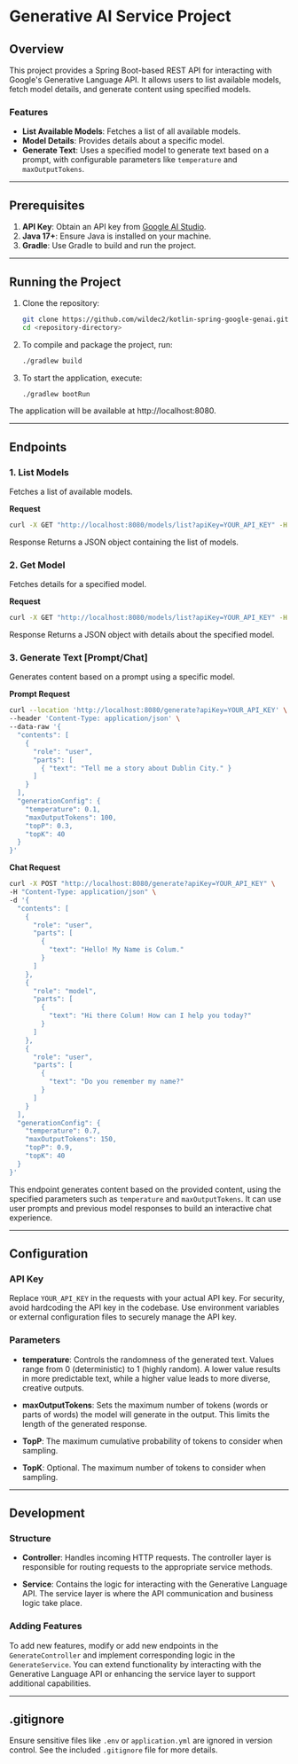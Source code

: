 # Generative AI Service Project

## Overview
This project provides a Spring Boot-based REST API for interacting with Google's Generative Language API. It allows users to list available models, fetch model details, and generate content using specified models.

### Features
- **List Available Models**: Fetches a list of all available models.
- **Model Details**: Provides details about a specific model.
- **Generate Text**: Uses a specified model to generate text based on a prompt, with configurable parameters like `temperature` and `maxOutputTokens`.

---

## Prerequisites
1. **API Key**: Obtain an API key from [Google AI Studio](https://ai.google.com/studio/).
2. **Java 17+**: Ensure Java is installed on your machine.
3. **Gradle**: Use Gradle to build and run the project.

---

## Running the Project
1. Clone the repository:
   ```bash
   git clone https://github.com/wildec2/kotlin-spring-google-genai.git
   cd <repository-directory>
2. To compile and package the project, run:
    ```bash
    ./gradlew build
3. To start the application, execute:
   ```bash
   ./gradlew bootRun 

The application will be available at http://localhost:8080.


---

## Endpoints

### 1. List Models
Fetches a list of available models.

**Request**
```bash
curl -X GET "http://localhost:8080/models/list?apiKey=YOUR_API_KEY" -H "Accept: application/json"
```

Response Returns a JSON object containing the list of models.

### 2. Get Model
Fetches details for a specified model.

**Request**
```bash
curl -X GET "http://localhost:8080/models/list?apiKey=YOUR_API_KEY" -H "Accept: application/json"
```

Response Returns a JSON object with details about the specified model.

### 3. Generate Text [Prompt/Chat]
Generates content based on a prompt using a specific model.

**Prompt Request**
```bash
curl --location 'http://localhost:8080/generate?apiKey=YOUR_API_KEY' \
--header 'Content-Type: application/json' \
--data-raw '{
  "contents": [
    {
      "role": "user",
      "parts": [
        { "text": "Tell me a story about Dublin City." }
      ]
    }
  ],
  "generationConfig": {
    "temperature": 0.1,
    "maxOutputTokens": 100,
    "topP": 0.3,
    "topK": 40
  }
}'
```
**Chat Request**
```bash
curl -X POST "http://localhost:8080/generate?apiKey=YOUR_API_KEY" \
-H "Content-Type: application/json" \
-d '{
  "contents": [
    {
      "role": "user",
      "parts": [
        {
          "text": "Hello! My Name is Colum."
        }
      ]
    },
    {
      "role": "model",
      "parts": [
        {
          "text": "Hi there Colum! How can I help you today?"
        }
      ]
    },
    {
      "role": "user",
      "parts": [
        {
          "text": "Do you remember my name?"
        }
      ]
    }
  ],
  "generationConfig": {
    "temperature": 0.7,
    "maxOutputTokens": 150,
    "topP": 0.9,
    "topK": 40
  }
}'
```


This endpoint generates content based on the provided content, using the specified parameters such as `temperature` and `maxOutputTokens`.
It can use user prompts and previous model responses to build an interactive chat experience.


---


## Configuration

### API Key
Replace `YOUR_API_KEY` in the requests with your actual API key. For security, avoid hardcoding the API key in the codebase. Use environment variables or external configuration files to securely manage the API key.

### Parameters
- **temperature**: Controls the randomness of the generated text. Values range from 0 (deterministic) to 1 (highly random). A lower value results in more predictable text, while a higher value leads to more diverse, creative outputs.

- **maxOutputTokens**: Sets the maximum number of tokens (words or parts of words) the model will generate in the output. This limits the length of the generated response.

- **TopP**: The maximum cumulative probability of tokens to consider when sampling.

- **TopK**: Optional. The maximum number of tokens to consider when sampling.


---


## Development

### Structure
- **Controller**: Handles incoming HTTP requests. The controller layer is responsible for routing requests to the appropriate service methods.

- **Service**: Contains the logic for interacting with the Generative Language API. The service layer is where the API communication and business logic take place.

### Adding Features
To add new features, modify or add new endpoints in the `GenerateController` and implement corresponding logic in the `GenerateService`. You can extend functionality by interacting with the Generative Language API or enhancing the service layer to support additional capabilities.


---


## .gitignore
Ensure sensitive files like `.env` or `application.yml` are ignored in version control. See the included `.gitignore` file for more details.


